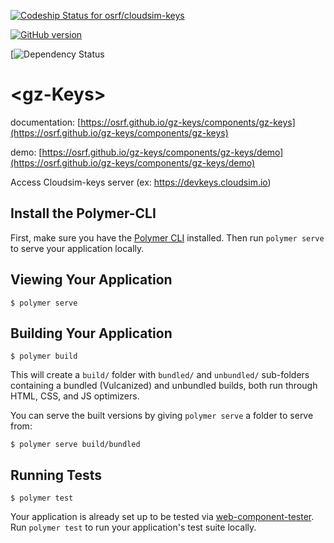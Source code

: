 [ ![Codeship Status for osrf/cloudsim-keys](https://codeship.com/projects/196a88f0-52b2-0134-2889-02adab5d782c/status?branch=master)](https://codeship.com/projects/171619)

[![GitHub version](https://badge.fury.io/gh/osrf%2Fgz-keys.svg)](https://badge.fury.io/gh/osrf%2Fgz-KEYS)

[![Dependency Status](https://www)

# \<gz-Keys\>

documentation: [https://osrf.github.io/gz-keys/components/gz-keys](https://osrf.github.io/gz-keys/components/gz-keys)

demo: [https://osrf.github.io/gz-keys/components/gz-keys/demo](https://osrf.github.io/gz-keys/components/gz-keys/demo)

Access Cloudsim-keys server (ex: https://devkeys.cloudsim.io)

## Install the Polymer-CLI

First, make sure you have the [Polymer CLI](https://www.npmjs.com/package/polymer-cli) installed. Then run `polymer serve` to serve your application locally.

## Viewing Your Application

```
$ polymer serve
```

## Building Your Application

```
$ polymer build
```

This will create a `build/` folder with `bundled/` and `unbundled/` sub-folders
containing a bundled (Vulcanized) and unbundled builds, both run through HTML,
CSS, and JS optimizers.

You can serve the built versions by giving `polymer serve` a folder to serve
from:

```
$ polymer serve build/bundled
```

## Running Tests

```
$ polymer test
```

Your application is already set up to be tested via [web-component-tester](https://github.com/Polymer/web-component-tester). Run `polymer test` to run your application's test suite locally.
